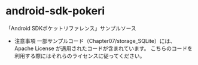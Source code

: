 android-sdk-pokeri
==================

「Android SDKポケットリファレンス」サンプルソース


* 注意事項
一部サンプルコード（Chapter07/storage_SQLite）には、Apache License が適用されたコードが含まれています。
こちらのコードを利用する際にはそれらのライセンスに従ってください。
